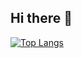 ## Hi there 👋
[![Top Langs](https://github-readme-stats.vercel.app/api/top-langs/?username=yusufyassir)](https://github.com/yusufyassir/github-readme-stats)
<!--
**yusufyassir/yusufyassir** is a ✨ _special_ ✨ repository because its `README.md` (this file) appears on your GitHub profile.

Here are some ideas to get you started:

- 🔭 I’m currently working on ...
- 🌱 I’m currently learning ...
- 👯 I’m looking to collaborate on ...
- 🤔 I’m looking for help with ...
- 💬 Ask me about ...
- 📫 How to reach me: ...
- 😄 Pronouns: ...
- ⚡ Fun fact: ...
-->
